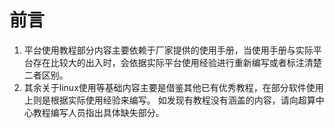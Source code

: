 # 前言
1. 平台使用教程部分内容主要依赖于厂家提供的使用手册，当使用手册与实际平台存在比较大的出入时，会依据实际平台使用经验进行重新编写或者标注清楚二者区别。
2. 其余关于linux使用等基础内容主要是借鉴其他已有优秀教程，在部分软件使用上则是根据实际使用经验来编写。
如发现有教程没有涵盖的内容，请向超算中心教程编写人员指出具体缺失部分。